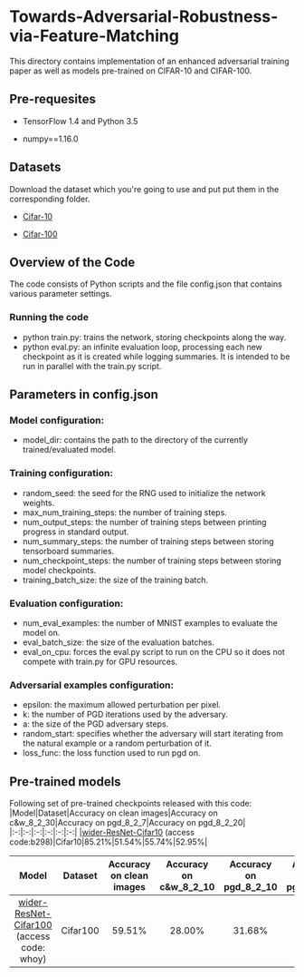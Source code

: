# Towards-Adversarial-Robustness-via-Feature-Matching
This directory contains implementation of an enhanced adversarial training paper as well as models pre-trained on CIFAR-10 and CIFAR-100.
## Pre-requesites

- TensorFlow 1.4 and Python 3.5 

- numpy==1.16.0
## Datasets
Download the dataset which you're going to use and put put them in the corresponding folder.

- [Cifar-10](http://www.cs.toronto.edu/~kriz/cifar-10-python.tar.gz)

- [Cifar-100](http://www.cs.toronto.edu/~kriz/cifar-100-python.tar.gz)

## Overview of the Code
The code consists of Python scripts and the file config.json that contains various parameter settings.
### Running the code
-	python train.py: trains the network, storing checkpoints along the way.
- python eval.py: an infinite evaluation loop, processing each new checkpoint as it is created while logging summaries. It is intended to be run in parallel with the train.py script.
## Parameters in config.json
### Model configuration:
- model_dir: contains the path to the directory of the currently trained/evaluated model.
### Training configuration:
-	random_seed: the seed for the RNG used to initialize the network weights.
-	max_num_training_steps: the number of training steps.
-	num_output_steps: the number of training steps between printing progress in standard output.
-	num_summary_steps: the number of training steps between storing tensorboard summaries.
-	num_checkpoint_steps: the number of training steps between storing model checkpoints.
-	training_batch_size: the size of the training batch.
### Evaluation configuration:
-	num_eval_examples: the number of MNIST examples to evaluate the model on.
-	eval_batch_size: the size of the evaluation batches.
-	eval_on_cpu: forces the eval.py script to run on the CPU so it does not compete with train.py for GPU resources.
### Adversarial examples configuration:
-	epsilon: the maximum allowed perturbation per pixel.
-	k: the number of PGD iterations used by the adversary.
-	a: the size of the PGD adversary steps.
-	random_start: specifies whether the adversary will start iterating from the natural example or a random perturbation of it.
-	loss_func: the loss function used to run pgd on. 
## Pre-trained models
Following set of pre-trained checkpoints released with this code:
|Model|Dataset|Accuracy on clean images|Accuracy on c&w_8_2_30|Accuracy on pgd_8_2_7|Accuracy on pgd_8_2_20|
|:-:|:-:|:-:|:-:|:-:|:-:|
|[wider-ResNet-Cifar10](https://pan.baidu.com/s/1qOa01xfBEbd4Pjkes7rwNw)  (access code:b298)|Cifar10|85.21%|51.54%|55.74%|52.95%|


|Model|Dataset|Accuracy on clean images|Accuracy on c&w_8_2_10|Accuracy on pgd_8_2_10|Accuracy on pgd_8_2_20|
|:-:|:-:|:-:|:-:|:-:|:-:|
|[wider-ResNet-Cifar100](https://pan.baidu.com/s/1M9yL6oqo7_PXS2JhpnEpKw)  (access code: whoy)|Cifar100|59.51%|28.00%|31.68%|31.11%|

